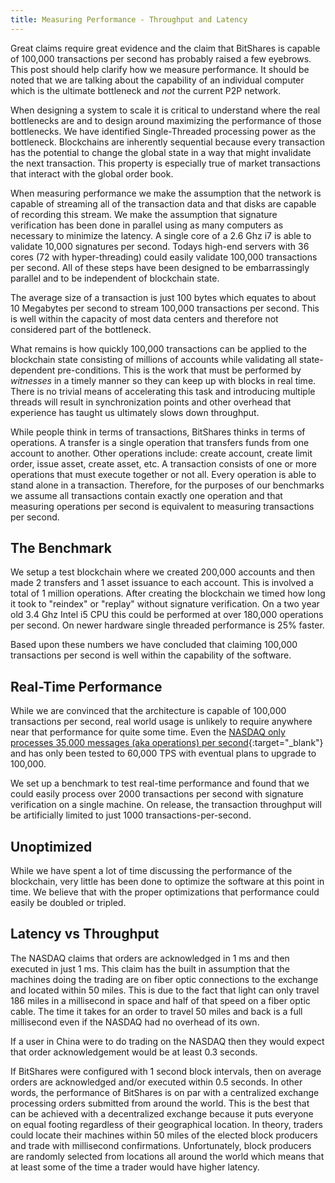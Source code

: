 ```yaml
---
title: Measuring Performance - Throughput and Latency
---
```


Great claims require great evidence and the claim that BitShares is capable of 100,000 transactions per second has
probably raised a few eyebrows.   This post should help clarify how we measure performance.  It should be noted that we
are talking about the capability of an individual computer which is the ultimate bottleneck and *not* the current P2P
network.

<!--more-->

When designing a system to scale it is critical to understand where the real bottlenecks are and to design around
maximizing the performance of those bottlenecks.  We have identified Single-Threaded processing power as the bottleneck.
Blockchains are inherently sequential because every transaction has the potential to change the global state in a way
that might invalidate the next transaction.   This property is especially true of market transactions that interact with
the global order book.

When measuring performance we make the assumption that the network is capable of streaming all of the transaction data
and that disks are capable of recording this stream.   We make the assumption that signature verification has been done
in parallel using as many computers as necessary to minimize the latency.  A single core of a 2.6 Ghz i7 is able to
validate 10,000 signatures per second.   Todays high-end servers with 36 cores (72 with hyper-threading) could easily
validate 100,000 transactions per second.   All of these steps have been designed to be embarrassingly parallel and 
to be independent of blockchain state.

The average size of a transaction is just 100 bytes which equates to about 10 Megabytes per second to stream 100,000
transactions per second.  This is well within the capacity of most data centers and therefore not considered part of the
bottleneck.

What remains is how quickly 100,000 transactions can be applied to the blockchain state consisting of millions of
accounts while validating all state-dependent pre-conditions.  This is the work that must be performed by *witnesses* in
a timely manner so they can keep up with blocks in real time.  There is no trivial means of accelerating this task and
introducing multiple threads will result in synchronization points and other overhead that experience has taught us
ultimately slows down throughput.

While people think in terms of transactions, BitShares thinks in terms of operations.  A transfer is a single operation
that transfers funds from one account to another.  Other operations include: create account, create limit order, issue
asset, create asset, etc.  A transaction consists of one or more operations that must execute together or not all.
Every operation is able to stand alone in a transaction.   Therefore, for the purposes of our benchmarks we assume all
transactions contain exactly one operation and that measuring operations per second is equivalent to measuring
transactions per second.

## The Benchmark

We setup a test blockchain where we created 200,000 accounts and then made 2 transfers and 1 asset issuance to each
account.  This is involved a total of 1 million operations.  After creating the blockchain we timed how long it took to
"reindex" or "replay" without signature verification.  On a two year old 3.4 Ghz Intel i5 CPU this could be performed at
over 180,000 operations per second.  On newer hardware single threaded performance is 25% faster.

Based upon these numbers we have concluded that claiming 100,000 transactions per second is well within the capability
of the software.

## Real-Time Performance

While we are convinced that the architecture is capable of 100,000 transactions per second, real world usage is unlikely
to require anywhere near that performance for quite some time.
Even the [NASDAQ only processes 35,000 messages (aka operations) per second](http://www.nasdaq.com/services/homw.stm){:target="_blank"}
and has only been tested to 60,000 TPS with eventual plans to upgrade to 100,000.

We set up a benchmark to test real-time performance and found that we could easily process over 2000 transactions per
second with signature verification on a single machine.   On release, the transaction throughput will be artificially
limited to just 1000 transactions-per-second.

## Unoptimized

While we have spent a lot of time discussing the performance of the blockchain, very little has been done to optimize
the software at this point in time.  We believe that with the proper optimizations that performance could easily be
doubled or tripled.

## Latency vs Throughput

The NASDAQ claims that orders are acknowledged in 1 ms and then executed in just 1 ms.  This claim has the built in
assumption that the machines doing the trading are on fiber optic connections to the exchange and located within 50
miles.  This is due to the fact that light can only travel 186 miles in a millisecond in space and half of that speed on
a fiber optic cable. The time it takes for an order to travel 50 miles and back is a full millisecond even if the NASDAQ
had no overhead of its own.

If a user in China were to do trading on the NASDAQ then they would expect that order acknowledgement would be at least
0.3 seconds.

If BitShares were configured with 1 second block intervals, then on average orders are acknowledged and/or executed
within 0.5 seconds.  In other words, the performance of BitShares is on par with a centralized exchange processing
orders submitted from around the world. This is the best that can be achieved with a decentralized exchange because it
puts everyone on equal footing regardless of their geographical location.     In theory, traders could locate their
machines within 50 miles of the elected block producers and trade with millisecond confirmations.   Unfortunately, block
producers are randomly selected from locations all around the world which means that at least some of the time a trader
would have higher latency.

